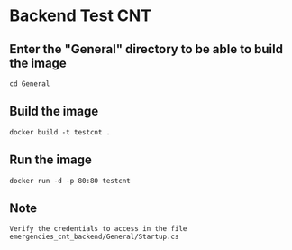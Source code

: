 # Backend Test CNT
## Enter the "General" directory to be able to build the image
```cd General```
## Build the image
```docker build -t testcnt .```
## Run the image
```docker run -d -p 80:80 testcnt```
## Note
```Verify the credentials to access in the file emergencies_cnt_backend/General/Startup.cs ```
